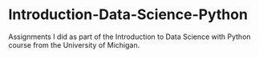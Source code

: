 # Introduction-Data-Science-Python
Assignments I did as part of the Introduction to Data Science with Python course from the University of Michigan.

